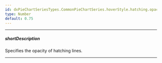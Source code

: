 ```yaml
---
id: dxPieChartSeriesTypes.CommonPieChartSeries.hoverStyle.hatching.opacity
type: Number
default: 0.75
---
```

---
##### shortDescription
Specifies the opacity of hatching lines.

---
